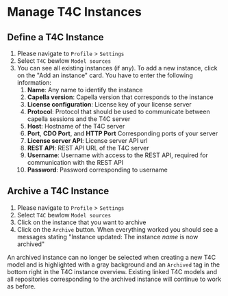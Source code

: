 <!--
 ~ SPDX-FileCopyrightText: Copyright DB Netz AG and the capella-collab-manager contributors
 ~ SPDX-License-Identifier: Apache-2.0
 -->

# Manage T4C Instances

## Define a T4C Instance

1.  Please navigate to `Profile` > `Settings`
1.  Select `T4C` bewlow `Model sources`
1.  You can see all existing instances (if any). To add a new instance, click
    on the "Add an instance" card. You have to enter the following information:
    <!-- prettier-ignore -->
    1. **Name**: Any name to identify the instance
    1. **Capella version**: Capella version that corresponds to the instance
    1. **License configuration**: License key of your license server
    1. **Protocol**: Protocol that should be used to communicate between
    capella sessions and the T4C server
    1. **Host**: Hostname of the T4C server
    1. **Port**, **CDO Port**, and **HTTP Port** Corresponding ports of your server
    1. **License server API**: License server API url
    1. **REST API**: REST API URL of the T4C server
    1. **Username**: Username with access to the REST API, required for communication
    with the REST API
    1. **Password**: Password corresponding to username

## Archive a T4C Instance

1.  Please navigate to `Profile` > `Settings`
1.  Select `T4C` bewlow `Model sources`
1.  Click on the instance that you want to archive
1.  Click on the `Archive` button. When everything worked you should see a
    messages stating "Instance updated: The instance _name_ is now archived"

An archived instance can no longer be selected when creating a new T4C model
and is highlighted with a gray background and an `Archived` tag in the bottom
right in the T4C instance overview. Existing linked T4C models and all
repositories corresponding to the archived instance will continue to work as
before.

